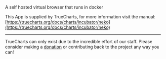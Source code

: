 A self hosted virtual browser that runs in docker

This App is supplied by TrueCharts, for more information visit the manual: [https://truecharts.org/docs/charts/incubator/neko](https://truecharts.org/docs/charts/incubator/neko)

---

TrueCharts can only exist due to the incredible effort of our staff.
Please consider making a [donation](https://truecharts.org/docs/about/sponsor) or contributing back to the project any way you can!
